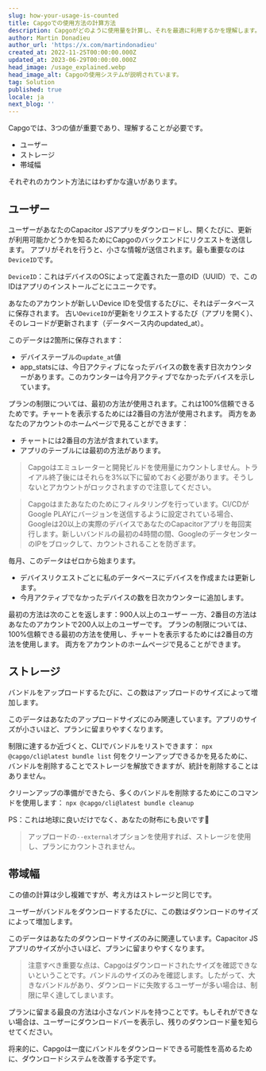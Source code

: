 ```yaml
---
slug: how-your-usage-is-counted
title: Capgoでの使用方法の計算方法
description: Capgoがどのように使用量を計算し、それを最適に利用するかを理解します。プランをより良く管理する方法を学びましょう。
author: Martin Donadieu
author_url: 'https://x.com/martindonadieu'
created_at: 2022-11-25T00:00:00.000Z
updated_at: 2023-06-29T00:00:00.000Z
head_image: /usage_explained.webp
head_image_alt: Capgoの使用システムが説明されています。
tag: Solution
published: true
locale: ja
next_blog: ''
---
```


Capgoでは、3つの値が重要であり、理解することが必要です。
- ユーザー
- ストレージ
- 帯域幅

それぞれのカウント方法にはわずかな違いがあります。

## ユーザー

ユーザーがあなたのCapacitor JSアプリをダウンロードし、開くたびに、更新が利用可能かどうかを知るためにCapgoのバックエンドにリクエストを送信します。
アプリがそれを行うと、小さな情報が送信されます。最も重要なのは`DeviceID`です。

`DeviceID`：これはデバイスのOSによって定義された一意のID（UUID）で、このIDはアプリのインストールごとにユニークです。

あなたのアカウントが新しいDevice IDを受信するたびに、それはデータベースに保存されます。
古い`DeviceID`が更新をリクエストするたび（アプリを開く）、そのレコードが更新されます（データベース内のupdated_at）。

このデータは2箇所に保存されます：
- デバイステーブルの`update_at`値
- app_statsには、今日アクティブになったデバイスの数を表す日次カウンターがあります。このカウンターは今月アクティブでなかったデバイスを示しています。

プランの制限については、最初の方法が使用されます。これは100%信頼できるためです。チャートを表示するためには2番目の方法が使用されます。
両方をあなたのアカウントのホームページで見ることができます：
- チャートには2番目の方法が含まれています。
- アプリのテーブルには最初の方法があります。

> Capgoはエミュレーターと開発ビルドを使用量にカウントしません。トライアル終了後にはそれらを3%以下に留めておく必要があります。そうしないとアカウントがロックされますので注意してください。

> Capgoはまたあなたのためにフィルタリングを行っています。CI/CDがGoogle PLAYにバージョンを送信するように設定されている場合、Googleは20以上の実際のデバイスであなたのCapacitorアプリを毎回実行します。新しいバンドルの最初の4時間の間、GoogleのデータセンターのIPをブロックして、カウントされることを防ぎます。

毎月、このデータはゼロから始まります。

- デバイスリクエストごとに私のデータベースにデバイスを作成または更新します。
- 今月アクティブでなかったデバイスの数を日次カウンターに追加します。

最初の方法は次のことを返します：900人以上のユーザー
一方、2番目の方法はあなたのアカウントで200人以上のユーザーです。
プランの制限については、100%信頼できる最初の方法を使用し、チャートを表示するためには2番目の方法を使用します。
両方をアカウントのホームページで見ることができます。

## ストレージ

バンドルをアップロードするたびに、この数はアップロードのサイズによって増加します。

このデータはあなたのアップロードサイズにのみ関連しています。アプリのサイズが小さいほど、プランに留まりやすくなります。

制限に達するか近づくと、CLIでバンドルをリストできます：
`npx @capgo/cli@latest bundle list`
何をクリーンアップできるかを見るために、バンドルを削除することでストレージを解放できますが、統計を削除することはありません。

クリーンアップの準備ができたら、多くのバンドルを削除するためにこのコマンドを使用します：
`npx @capgo/cli@latest bundle cleanup`

PS：これは地球に良いだけでなく、あなたの財布にも良いです💪

> アップロードの`--external`オプションを使用すれば、ストレージを使用し、プランにカウントされません。

## 帯域幅

この値の計算は少し複雑ですが、考え方はストレージと同じです。

ユーザーがバンドルをダウンロードするたびに、この数はダウンロードのサイズによって増加します。

このデータはあなたのダウンロードサイズのみに関連しています。Capacitor JSアプリのサイズが小さいほど、プランに留まりやすくなります。

> 注意すべき重要な点は、Capgoはダウンロードされたサイズを確認できないということです。バンドルのサイズのみを確認します。したがって、大きなバンドルがあり、ダウンロードに失敗するユーザーが多い場合は、制限に早く達してしまいます。

プランに留まる最良の方法は小さなバンドルを持つことです。もしそれができない場合は、ユーザーにダウンロードバーを表示し、残りのダウンロード量を知らせてください。

将来的に、Capgoは一度にバンドルをダウンロードできる可能性を高めるために、ダウンロードシステムを改善する予定です。
